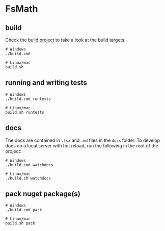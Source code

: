 # FsMath

## build

Check the [build project](./build) to take a look at the build targets.

```shell
# Windows
./build.cmd

# Linux/mac
build.sh
```

## running and writing tests

```shell
# Windows
./build.cmd runtests

# Linux/mac
build.sh runtests
```

## docs

The docs are contained in `.fsx` and `.md` files in the `docs` folder. To develop docs on a local server with hot reload, run the following in the root of the project:

```shell
# Windows
./build.cmd watchdocs

# Linux/mac
./build.sh watchdocs
```

## pack nuget package(s)
```shell
# Windows
./build.cmd pack

# Linux/mac
build.sh pack
```